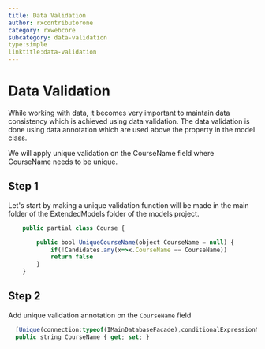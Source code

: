 ```yaml
---
title: Data Validation
author: rxcontributorone
category: rxwebcore
subcategory: data-validation
type:simple
linktitle:data-validation
---
```


# Data Validation
While working with data, it becomes very important to maintain data consistency which is achieved using data validation. The data validation is done using data annotation which are used above the property in the model class.

We will apply unique validation on the CourseName field where CourseName needs to be unique. 

## Step 1
Let's start by making a unique validation function will be made in the main folder of the ExtendedModels folder of the models project. 

````js
    public partial class Course {

        public bool UniqueCourseName(object CourseName = null) {
            if(!Candidates.any(x=>x.CourseName == CourseName))
            return false
        }
    }
````

## Step 2
Add unique validation annotation on the `CourseName` field 

````js
  [Unique(connection:typeof(IMainDatabaseFacade),conditionalExpressionName: nameof(Course.UniqueCourseName))]
  public string CourseName { get; set; }
````

